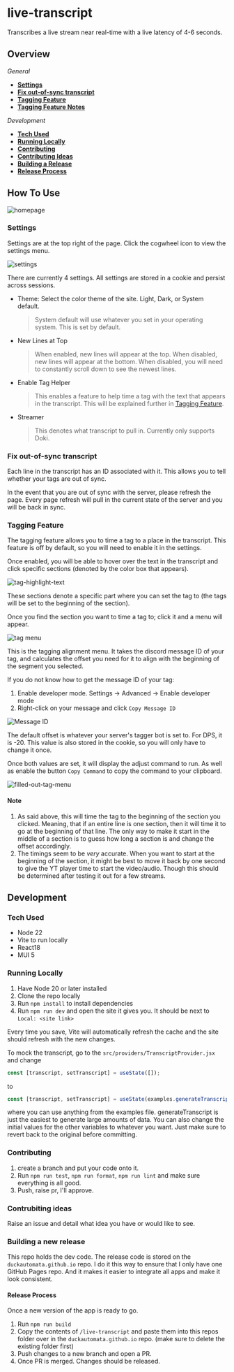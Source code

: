 # live-transcript

Transcribes a live stream near real-time with a live latency of 4-6 seconds.

## Overview

_General_

-   **[Settings](#settings)**
-   **[Fix out-of-sync transcript](#fix-out-of-sync-transcript)**
-   **[Tagging Feature](#tagging-feature)**
-   **[Tagging Feature Notes](#note)**

_Development_

-   **[Tech Used](#tech-used)**
-   **[Running Locally](#running-locally)**
-   **[Contributing](#contributing)**
-   **[Contributing Ideas](#contrubiting-ideas)**
-   **[Building a Release](#building-a-new-release)**
-   **[Release Process](#release-process)**

## How To Use

![homepage](docs/homepage-example-light.png)

### Settings

Settings are at the top right of the page. Click the cogwheel icon to view the settings menu.

![settings](docs/settings.png)

There are currently 4 settings. All settings are stored in a cookie and persist across sessions.

-   Theme: Select the color theme of the site. Light, Dark, or System default.
    > System default will use whatever you set in your operating system. This is set by default.
-   New Lines at Top
    > When enabled, new lines will appear at the top. When disabled, new lines will appear at the bottom. When disabled, you will need to constantly scroll down to see the newest lines.
-   Enable Tag Helper
    > This enables a feature to help time a tag with the text that appears in the transcript. This will be explained further in [Tagging Feature](#tagging-feature).
-   Streamer
    > This denotes what transcript to pull in. Currently only supports Doki.

### Fix out-of-sync transcript

Each line in the transcript has an ID associated with it. This allows you to tell whether your tags are out of sync.

In the event that you are out of sync with the server, please refresh the page. Every page refresh will pull in the current state of the server and you will be back in sync.

### Tagging Feature

The tagging feature allows you to time a tag to a place in the transcript. This feature is off by default, so you will need to enable it in the settings.

Once enabled, you will be able to hover over the text in the transcript and click specific sections (denoted by the color box that appears).

![tag-highlight-text](docs/tag-highlihgt-text-light.png)

These sections denote a specific part where you can set the tag to (the tags will be set to the beginning of the section).

Once you find the section you want to time a tag to; click it and a menu will appear.

![tag menu](docs/tag-menu.png)

This is the tagging alignment menu. It takes the discord message ID of your tag, and calculates the offset you need for it to align with the beginning of the segment you selected.

If you do not know how to get the message ID of your tag:

1. Enable developer mode. Settings -> Advanced -> Enable developer mode
2. Right-click on your message and click `Copy Message ID`

![Message ID](docs/message-ID.png)

The default offset is whatever your server's tagger bot is set to. For DPS, it is -20. This value is also stored in the cookie, so you will only have to change it once.

Once both values are set, it will display the adjust command to run. As well as enable the button `Copy Command` to copy the command to your clipboard.

![filled-out-tag-menu](docs/filled-out-tag-menu.png)

#### Note

1. As said above, this will time the tag to the beginning of the section you clicked. Meaning, that if an entire line is one section, then it will time it to go at the beginning of that line. The only way to make it start in the middle of a section is to guess how long a section is and change the offset accordingly.
2. The timings seem to be _very_ accurate. When you want to start at the beginning of the section, it might be best to move it back by one second to give the YT player time to start the video/audio. Though this should be determined after testing it out for a few streams.

## Development

### Tech Used

-   Node 22
-   Vite to run locally
-   React18
-   MUI 5

### Running Locally

1. Have Node 20 or later installed
2. Clone the repo locally
3. Run `npm install` to install dependencies
4. Run `npm run dev` and open the site it gives you. It should be next to `Local: <site link>`

Every time you save, Vite will automatically refresh the cache and the site should refresh with the new changes.

To mock the transcript, go to the `src/providers/TranscriptProvider.jsx` and change

```js
const [transcript, setTranscript] = useState([]);
```

to

```js
const [transcript, setTranscript] = useState(examples.generateTranscript(100, 3, 4));
```

where you can use anything from the examples file. generateTranscript is just the easiest to generate large amounts of data.
You can also change the initial values for the other variables to whatever you want. Just make sure to revert back to the original before committing.

### Contributing

1. create a branch and put your code onto it.
2. Run `npm run test`, `npm run format`, `npm run lint` and make sure everything is all good.
3. Push, raise pr, I'll approve.

### Contrubiting ideas

Raise an issue and detail what idea you have or would like to see.

### Building a new release

This repo holds the dev code. The release code is stored on the `duckautomata.github.io` repo.
I do it this way to ensure that I only have one GitHub Pages repo. And it makes it easier to integrate all apps and make it look consistent.

#### Release Process

Once a new version of the app is ready to go.

1. Run `npm run build`
2. Copy the contents of `/live-transcript` and paste them into this repos folder over in the `duckautomata.github.io` repo. (make sure to delete the existing folder first)
3. Push changes to a new branch and open a PR.
4. Once PR is merged. Changes should be released.
